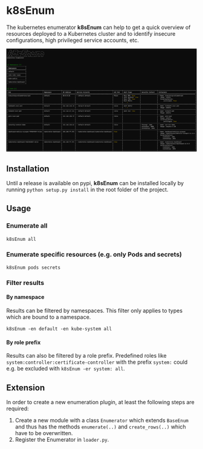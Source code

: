 # k8sEnum
The kubernetes enumerator **k8sEnum** can help to get a quick overview of resources deployed to a Kubernetes cluster and to identify insecure configurations, high privileged service accounts, etc.

![Example output](docs/images/example_output_1.png "Example Output")

## Installation
Until a release is available on pypi, **k8sEnum** can be installed locally by running `python setup.py install` in the root folder of the project.

## Usage
### Enumerate all
```
k8sEnum all
```

### Enumerate specific resources (e.g. only Pods and secrets)
```
k8sEnum pods secrets
```

### Filter results
#### By namespace
Results can be filtered by namespaces. This filter only applies to types which are bound to a namespace.

```
k8sEnum -en default -en kube-system all
```

#### By role prefix
Results can also be filtered by a role prefix. Predefined roles like `system:controller:certificate-controller` with the prefix `system:` could e.g. be excluded with `k8sEnum -er system: all`.

## Extension
In order to create a new enumeration plugin, at least the following steps are required:

1. Create a new module with a class `Enumerator` which extends `BaseEnum` and thus has the methods `enumerate(..)` and `create_rows(..)` which have to be overwritten.
2. Register the Enumerator in `loader.py`.



